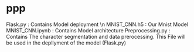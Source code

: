 # ppp
Flask.py : Contains Model deployment \n
MNIST_CNN.h5 : Our Mnist Model
MNIST_CNN.ipynb : Contains Model architecture 
Preprocessing.py : Contains The character segmentation and data prerocessing. This File will be used in the depllyment of the model (Flask.py) 
